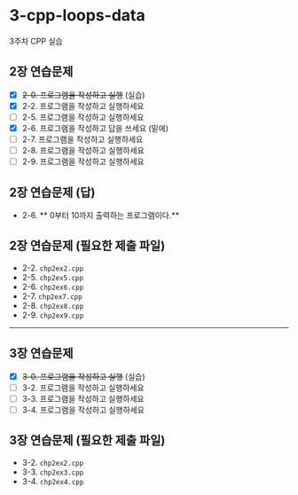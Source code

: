 # 3-cpp-loops-data

3주차 CPP 실습

## 2장 연습문제

- [x] <del>2-0. 프로그램을 작성하고 실행</del> (실습) 
- [x] 2-2. 프로그램을 작성하고 실행하세요
- [ ] 2-5. 프로그램을 작성하고 실행하세요
- [x] 2-6. 프로그램을 작성하고 답을 쓰세요 (밑에)
- [ ] 2-7. 프로그램을 작성하고 실행하세요
- [ ] 2-8. 프로그램을 작성하고 실행하세요
- [ ] 2-9. 프로그램을 작성하고 실행하세요

## 2장 연습문제 (답)

- 2-6. ** 0부터 10까지 출력하는 프로그램이다.**

## 2장 연습문제 (필요한 제출 파일)

- 2-2. `chp2ex2.cpp`
- 2-5. `chp2ex5.cpp`
- 2-6. `chp2ex6.cpp`
- 2-7. `chp2ex7.cpp`
- 2-8. `chp2ex8.cpp`
- 2-9. `chp2ex9.cpp`

---

## 3장 연습문제

- [x] <del>3-0. 프로그램을 작성하고 실행</del> (실습) 
- [ ] 3-2. 프로그램을 작성하고 실행하세요
- [ ] 3-3. 프로그램을 작성하고 실행하세요
- [ ] 3-4. 프로그램을 작성하고 실행하세요

## 3장 연습문제 (필요한 제출 파일)

- 3-2. `chp2ex2.cpp`
- 3-3. `chp2ex3.cpp`
- 3-4. `chp2ex4.cpp`
